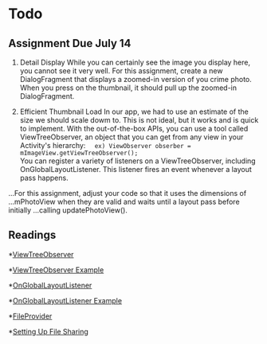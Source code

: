 # Todo 

## Assignment Due July 14
1. Detail Display
While you can certainly see the image you display here, you cannot see it very well.
For this assignment, create a new DialogFragment that displays a zoomed-in version of you crime photo. When you press on the thumbnail, it should pull up the zoomed-in DialogFragment.

2. Efficient Thumbnail Load
In our app, we had to use an estimate of the size we should scale dowm to. This is not ideal, but it works and is quick to implement. 
With the out-of-the-box APIs, you can use a tool called ViewTreeObserver, an object that you can get from any view in your Activity's hierarchy:
```	 ex) ViewObserver obserber = mImageView.getViewTreeObserver();```	
You can register a variety of listeners on a ViewTreeObserver, including OnGlobalLayoutListener. This listener fires an event whenever a layout pass happens.

...For this assignment, adjust your code so that it uses the dimensions of 
...mPhotoView when they are valid and waits until a layout pass before initially 
...calling updatePhotoView().


## Readings

*[ViewTreeObserver](https://developer.android.com/reference/android/view/ViewTreeObserver.html)

*[ViewTreeObserver Example](https://www.codota.com/android/classes/android.view.ViewTreeObserver)

*[OnGlobalLayoutListener](https://developer.android.com/reference/android/view/ViewTreeObserver.OnGlobalLayoutListener.html)

*[OnGlobalLayoutListener Example](http://android-coding.blogspot.ca/2013/02/get-width-and-height-of-view-in.html)

*[FileProvider](https://developer.android.com/reference/android/support/v4/content/FileProvider.html)

*[Setting Up File Sharing](https://developer.android.com/training/secure-file-sharing/setup-sharing.html)

